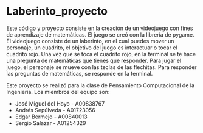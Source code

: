 # Laberinto_proyecto
Este código y proyecto consiste en la creación de un videojuego con fines de aprendizaje de matemáticas. El juego se creó con la librería de pygame. El videojuego consiste de un laberinto, en el cual puedes mover un personaje, un cuadrito, el objetivo del juego es interactuar o tocar el cuadrito rojo. Una vez que se toca el cuadrito rojo, en la terminal se te hace una pregunta de matemáticas que tienes que responder.
Para jugar el juego, el personaje se mueve con las teclas de las flechitas. Para responder las preguntas de matemáticas, se responde en la terminal.

Este proyecto se realizó para la clase de Pensamiento Computacional de la Ingeniería. Los miembros del equipo son:
- José Miguel del Hoyo - A00838767
- Andrés Sepúlveda - A01723056
- Edgar Bermejo - A00840013
- Sergio Salazar - A01254329
